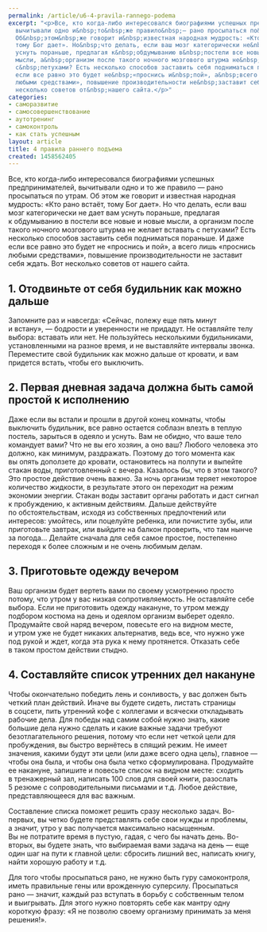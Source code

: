 ```yaml
---
permalink: /article/u6-4-pravila-rannego-podema
excerpt: "<p>Все, кто когда-либо интересовался биографиями успешных предпринимателей,
  вычитывали одно и&nbsp;то&nbsp;же правило&nbsp;— рано просыпаться по&nbsp;утрам.
  Об&nbsp;этом&nbsp;же говорит и&nbsp;известная народная мудрость: «Кто рано встаёт,
  тому Бог дает». Но&nbsp;что делать, если ваш мозг категорически не&nbsp;дает вам
  уснуть пораньше, предлагая к&nbsp;обдумыванию в&nbsp;постели все новые и&nbsp;новые
  мысли, а&nbsp;организм после такого ночного мозгового штурма не&nbsp;желает вставать
  с&nbsp;петухами? Есть несколько способов заставить себя подниматься пораньше. И&nbsp;даже
  если все равно это будет не&nbsp;«проснись и&nbsp;пой», а&nbsp;всего лишь «проснись
  любыми средствами», повышение производительности не&nbsp;заставит себя ждать. Вот
  несколько советов от&nbsp;нашего сайта.</p>"
categories:
- саморазвитие
- самосовершенствование
- аутотренинг
- самоконтроль
- как стать успешным
layout: article
title: 4 правила раннего подъема
created: 1458562405
---
```

Все, кто когда-либо интересовался биографиями успешных предпринимателей, вычитывали одно и то же правило — рано просыпаться по утрам. Об этом же говорит и известная народная мудрость: «Кто рано встаёт, тому Бог дает». Но что делать, если ваш мозг категорически не дает вам уснуть пораньше, предлагая к обдумыванию в постели все новые и новые мысли, а организм после такого ночного мозгового штурма не желает вставать с петухами? Есть несколько способов заставить себя подниматься пораньше. И даже если все равно это будет не «проснись и пой», а всего лишь «проснись любыми средствами», повышение производительности не заставит себя ждать. Вот несколько советов от нашего сайта.

## 1. Отодвиньте от себя будильник как можно дальше ##

Запомните раз и навсегда: «Сейчас, полежу еще пять минут и встану», — бодрости и уверенности не придадут. Не оставляйте телу выбора: вставать или нет. Не пользуйтесь несколькими будильниками, установленными на разное время, и не выставляйте интервалы звонка. Переместите свой будильник как можно дальше от кровати, и вам придется встать, чтобы его выключить.

## 2. Первая дневная задача должна быть самой простой к исполнению ##

Даже если вы встали и прошли в другой конец комнаты, чтобы выключить будильник, все равно остается соблазн влезть в теплую постель, зарыться в одеяло и уснуть. Вам не обидно, что ваше тело командует вами? Что не вы его хозяин, а оно ваш? Любого человека это должно, как минимум, раздражать. Поэтому до того момента как вы опять доползете до кровати, остановитесь на полпути и выпейте стакан воды, приготовленный с вечера. Казалось бы, что в этом такого? Это простое действие очень важно. За ночь организм теряет некоторое количество жидкости, в результате этого он переходит на режим экономии энергии. Стакан воды заставит органы работать и даст сигнал к пробуждению, к активным действиям. Дальше действуйте по обстоятельствам, исходя из собственных предпочтений или интересов: умойтесь, или поцелуйте ребенка, или почистите зубы, или приготовьте завтрак, или выйдите на балкон проверить, что там нынче за погода... Делайте сначала для себя самое простое, постепенно переходя к более сложным и не очень любимым делам.

## 3. Приготовьте одежду вечером ##

Ваш организм будет вертеть вами по своему усмотрению просто потому, что утром у вас низкая сопротивляемость. Не оставляйте себе выбора. Если не приготовить одежду накануне, то утром между подбором костюма на день и одеялом организм выберет одеяло. Продумайте свой наряд вечером, повесьте его на видном месте, и утром уже не будет никаких альтернатив, ведь все, что нужно уже под рукой и ждет, когда эта рука к нему протянется. Отказать себе в таком простом действии стыдно.

## 4. Составляйте список утренних дел накануне ##

Чтобы окончательно победить лень и сонливость, у вас должен быть четкий план действий. Иначе вы будете сидеть, листать страницы в соцсети, пить утренний кофе с коллегами и всячески откладывать рабочие дела. Для победы над самим собой нужно знать, какие большие дела нужно сделать и какие важные задачи требуют безотлагательного решения, потому что если нет четкой цели для пробуждения, вы быстро вернётесь в спящий режим. Не имеет значения, какими будут эти цели (или даже всего одна цель), главное — чтобы она была, и чтобы она была четко сформулирована. Продумайте ее накануне, запишите и повесьте список на видном месте: сходить в тренажерный зал, написать 100 слов для своей книги, разослать 5 резюме с сопроводительными письмами и т.д. Любое действие, представляющееся для вас важным.

Составление списка поможет решить сразу несколько задач. Во-первых, вы четко будете представлять себе свои нужды и проблемы, а значит, утро у вас получается максимально насыщенным. Вы не потратите время в пустую, гадая, с чего бы начать день. Во-вторых, вы будете знать, что выбираемая вами задача на день — еще один шаг на пути к главной цели: сбросить лишний вес, написать книгу, найти хорошую работу и т.д.

Для того чтобы просыпаться рано, не нужно быть гуру самоконтроля, иметь правильные гены или врожденную суперсилу. Просыпаться рано — значит, каждый раз вступать в борьбу с собственным телом и выигрывать. Для этого нужно повторять себе как мантру одну короткую фразу: «Я не позволю своему организму принимать за меня решения!».
